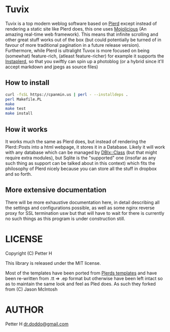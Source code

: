 # Tuvix

Tuvix is a top modern weblog software based on [Plerd](https://github.com/jmacdotorg/plerd) except instead of rendering a static site like Plerd does, this one uses [Mojolicious](https://mojolicious.org/) (An amazing real-time web framework). This means that infinite scrolling and other great stuff works out of the box (but could potentially be turned of in favour of more traditional pagination in a future release version).
Furthermore, while Plerd is ultralight Tuvox is more focused on being (somewhat) feature-rich, (atleast feature-richer) for example it supports the [Instaplerd](https://github.com/doddo/instaplerd), so that you swiftly can spin up a photoblog (or a hybrid since it'll accept markdown and jpegs as source files)

## How to install

```bash
curl -fsSL https://cpanmin.us | perl - --installdeps .
perl Makefile.PL
make
make test
make install
```

## How it works

It works much the same as Plerd does, but instead of rendering the Plerd::Posts into a html webpage, it stores it in a Database. Likely it will work with any database which can be managed by [DBIx::Class](https://metacpan.org/pod/DBIx::Class) (but that might require extra modules), but Sqlite is the "supported" one (insofar as any such thing as support can be talked about in this context) which fits the philosophy of Plerd nicely because you can store all the stuff in dropbox and so forth.

## More extensive documentation

There will be more exhaustive documentation here, in detail describing all the settings and configurations possible, as well as some nginx reverse proxy for SSL termination usw but that will have to wait for there is currently no such things as this program is under construction still.

# LICENSE

Copyright (C) Petter H

This library is released under the MIT license. 

Most of the templates have been ported from [Plerds templates](https://github.com/jmacdotorg/plerd/tree/master/t/templates) and have been re-written from .tt => .ep format but otherwise have been left intact so as to maintain the same look and feel as Pled does. As such they forked from (C) Jason McIntosh



# AUTHOR

Petter H <dr.doddo@gmail.com>
